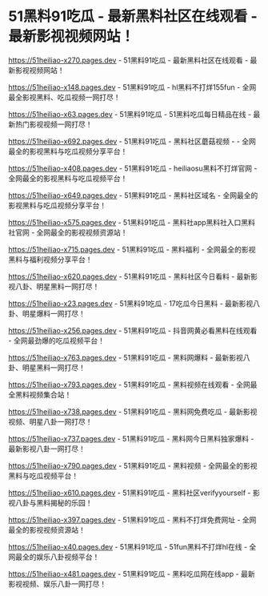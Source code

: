 # 51黑料91吃瓜 - 最新黑料社区在线观看 - 最新影视视频网站！
https://51heiliao-x270.pages.dev - 51黑料91吃瓜 - 最新黑料社区在线观看 - 最新影视视频网站！

https://51heiliao-x148.pages.dev - 51黑料91吃瓜 - hl黑料不打烊155fun - 全网最全影视黑料、吃瓜视频一网打尽！

https://51heiliao-x63.pages.dev - 51黑料91吃瓜 - 51黑料吃瓜每日精品在线 - 最新热门影视视频一网打尽！

https://51heiliao-x692.pages.dev - 51黑料91吃瓜 - 黑料社区蘑菇视频 - - 全网最全的影视黑料与吃瓜视频分享平台！

https://51heiliao-x408.pages.dev - 51黑料91吃瓜 - heiliaosu黑料不打烊官网 - 全网最全的影视黑料与吃瓜视频平台！

https://51heiliao-x649.pages.dev - 51黑料91吃瓜 - 黑料社区域名 - 全网最全的影视黑料与吃瓜视频分享平台！

https://51heiliao-x575.pages.dev - 51黑料91吃瓜 - 黑料社app黑料社入口黑料社官网 - 全网最全的影视视频资源站！

https://51heiliao-x715.pages.dev - 51黑料91吃瓜 - 黑料福利 - 全网最全的影视黑料与福利视频分享平台！

https://51heiliao-x620.pages.dev - 51黑料91吃瓜 - 黑料社区今日看料 - 最新影视八卦、明星黑料一网打尽！

https://51heiliao-x23.pages.dev - 51黑料91吃瓜 - 17吃瓜今日黑料 - 最新影视八卦、明星爆料一网打尽！

https://51heiliao-x256.pages.dev - 51黑料91吃瓜 - 抖音网黄必看黑料在线观看 - 全网最劲爆的吃瓜视频平台！

https://51heiliao-x763.pages.dev - 51黑料91吃瓜 - 黑料网爆料 - 最新影视八卦、明星黑料一网打尽！

https://51heiliao-x793.pages.dev - 51黑料91吃瓜 - 黑料视频在线观看 - 全网最全黑料视频集合站！

https://51heiliao-x738.pages.dev - 51黑料91吃瓜 - 黑料网免费吃瓜 - 最新影视视频、明星八卦一网打尽！

https://51heiliao-x737.pages.dev - 51黑料91吃瓜 - 黑料网今日黑料独家爆料 - 最新影视八卦一网打尽！

https://51heiliao-x790.pages.dev - 51黑料91吃瓜 - 黑料视频 - 全网最全的影视黑料与吃瓜视频平台！

https://51heiliao-x610.pages.dev - 51黑料91吃瓜 - 黑料社区verifyyourself - 影视八卦与黑料揭秘的乐园！

https://51heiliao-x397.pages.dev - 51黑料91吃瓜 - 黑料不打烊免费网址 - 全网最全的影视视频资源站！

https://51heiliao-x40.pages.dev - 51黑料91吃瓜 - 51fun黑料不打烊hl在线 - 全网最全的娱乐八卦视频平台！

https://51heiliao-x481.pages.dev - 51黑料91吃瓜 - 黑料吃瓜网在线app - 最新影视视频、娱乐八卦一网打尽！
